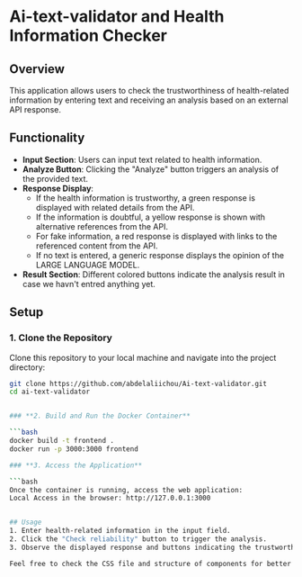# Ai-text-validator and Health Information Checker

## Overview
This application allows users to check the trustworthiness of health-related information by entering text and receiving an analysis based on an external API response.

## Functionality
- **Input Section**: Users can input text related to health information.
- **Analyze Button**: Clicking the "Analyze" button triggers an analysis of the provided text.
- **Response Display**:
  - If the health information is trustworthy, a green response is displayed with related details from the API.
  - If the information is doubtful, a yellow response is shown with alternative references from the API.
  - For fake information, a red response is displayed with links to the referenced content from the API.
  - If no text is entered, a generic response displays the opinion of the LARGE LANGUAGE MODEL.
- **Result Section**: Different colored buttons indicate the analysis result in case we havn't entred anything yet.

## Setup

### **1. Clone the Repository**

Clone this repository to your local machine and navigate into the project directory:

```bash
git clone https://github.com/abdelaliichou/Ai-text-validator.git
cd ai-text-validator


### **2. Build and Run the Docker Container**

```bash
docker build -t frontend .
docker run -p 3000:3000 frontend

### **3. Access the Application**

```bash
Once the container is running, access the web application:
Local Access in the browser: http://127.0.0.1:3000


## Usage
1. Enter health-related information in the input field.
2. Click the "Check reliability" button to trigger the analysis.
3. Observe the displayed response and buttons indicating the trustworthiness of the information.

Feel free to check the CSS file and structure of components for better understading.
